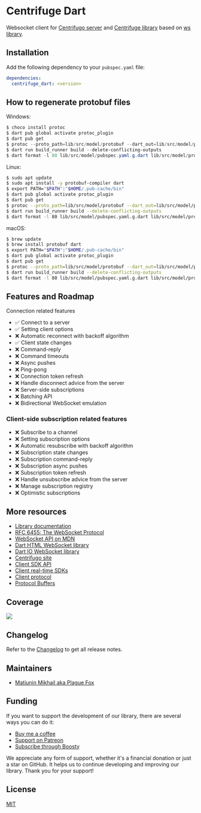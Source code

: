 # Centrifuge Dart

Websocket client for [Centrifugo server](https://github.com/centrifugal/centrifugo) and [Centrifuge library](https://github.com/centrifugal/centrifuge) based on [ws library](https://pub.dev/packages/ws).

## Installation

Add the following dependency to your `pubspec.yaml` file:

```yaml
dependencies:
  centrifuge_dart: <version>
```

## How to regenerate protobuf files

Windows:

```ps1
$ choco install protoc
$ dart pub global activate protoc_plugin
$ dart pub get
$ protoc --proto_path=lib/src/model/protobuf --dart_out=lib/src/model/protobuf lib/src/model/protobuf/client.proto
$ dart run build_runner build --delete-conflicting-outputs
$ dart format -l 80 lib/src/model/pubspec.yaml.g.dart lib/src/model/protobuf/
```

Linux:

```bash
$ sudo apt update
$ sudo apt install -y protobuf-compiler dart
$ export PATH="$PATH":"$HOME/.pub-cache/bin"
$ dart pub global activate protoc_plugin
$ dart pub get
$ protoc --proto_path=lib/src/model/protobuf --dart_out=lib/src/model/protobuf lib/src/model/protobuf/client.proto
$ dart run build_runner build --delete-conflicting-outputs
$ dart format -l 80 lib/src/model/pubspec.yaml.g.dart lib/src/model/protobuf/
```

macOS:

```zsh
$ brew update
$ brew install protobuf dart
$ export PATH="$PATH":"$HOME/.pub-cache/bin"
$ dart pub global activate protoc_plugin
$ dart pub get
$ protoc --proto_path=lib/src/model/protobuf --dart_out=lib/src/model/protobuf lib/src/model/protobuf/client.proto
$ dart run build_runner build --delete-conflicting-outputs
$ dart format -l 80 lib/src/model/pubspec.yaml.g.dart lib/src/model/protobuf/
```

## Features and Roadmap

Connection related features

- ✅ Connect to a server
- ✅ Setting client options
- ❌ Automatic reconnect with backoff algorithm
- ✅ Client state changes
- ❌ Command-reply
- ❌ Command timeouts
- ❌ Async pushes
- ❌ Ping-pong
- ❌ Connection token refresh
- ❌ Handle disconnect advice from the server
- ❌ Server-side subscriptions
- ❌ Batching API
- ❌ Bidirectional WebSocket emulation

### Client-side subscription related features

- ❌ Subscribe to a channel
- ❌ Setting subscription options
- ❌ Automatic resubscribe with backoff algorithm
- ❌ Subscription state changes
- ❌ Subscription command-reply
- ❌ Subscription async pushes
- ❌ Subscription token refresh
- ❌ Handle unsubscribe advice from the server
- ❌ Manage subscription registry
- ❌ Optimistic subscriptions

## More resources

- [Library documentation](https://pub.dev/documentation/centrifuge_dart/latest/)
- [RFC 6455: The WebSocket Protocol](https://tools.ietf.org/html/rfc6455)
- [WebSocket API on MDN](https://developer.mozilla.org/en-US/docs/Web/API/WebSockets_API)
- [Dart HTML WebSocket library](https://api.dart.dev/stable/dart-html/WebSocket-class.html)
- [Dart IO WebSocket library](https://api.dart.dev/stable/dart-io/WebSocket-class.html)
- [Centrifugo site](https://centrifugal.dev/)
- [Client SDK API](https://centrifugal.dev/docs/transports/client_api)
- [Client real-time SDKs](https://centrifugal.dev/docs/transports/client_sdk)
- [Client protocol](https://centrifugal.dev/docs/transports/client_protocol)
- [Protocol Buffers](https://protobuf.dev/)

## Coverage

[![](https://codecov.io/gh/PlugFox/centrifuge-dart/branch/master/graphs/sunburst.svg)](https://codecov.io/gh/PlugFox/centrifuge-dart/branch/master)

## Changelog

Refer to the [Changelog](https://github.com/PlugFox/centrifuge-dart/blob/master/CHANGELOG.md) to get all release notes.

## Maintainers

- [Matiunin Mikhail aka Plague Fox](https://plugfox.dev)

## Funding

If you want to support the development of our library, there are several ways you can do it:

- [Buy me a coffee](https://www.buymeacoffee.com/plugfox)
- [Support on Patreon](https://www.patreon.com/plugfox)
- [Subscribe through Boosty](https://boosty.to/plugfox)

We appreciate any form of support, whether it's a financial donation or just a star on GitHub. It helps us to continue developing and improving our library. Thank you for your support!

## License

[MIT](https://opensource.org/licenses/MIT)
